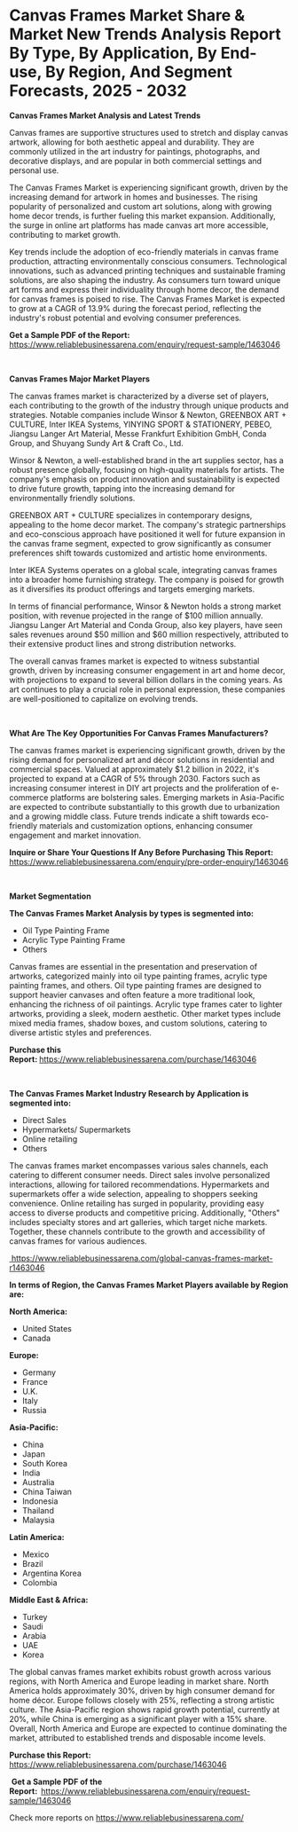 <p><h1>Canvas Frames Market Share & Market New Trends Analysis Report By Type, By Application, By End-use, By Region, And Segment Forecasts, 2025 - 2032</h1></p><p><strong>Canvas Frames Market Analysis and Latest Trends</strong></p>
<p><p>Canvas frames are supportive structures used to stretch and display canvas artwork, allowing for both aesthetic appeal and durability. They are commonly utilized in the art industry for paintings, photographs, and decorative displays, and are popular in both commercial settings and personal use.</p><p>The Canvas Frames Market is experiencing significant growth, driven by the increasing demand for artwork in homes and businesses. The rising popularity of personalized and custom art solutions, along with growing home decor trends, is further fueling this market expansion. Additionally, the surge in online art platforms has made canvas art more accessible, contributing to market growth.</p><p>Key trends include the adoption of eco-friendly materials in canvas frame production, attracting environmentally conscious consumers. Technological innovations, such as advanced printing techniques and sustainable framing solutions, are also shaping the industry. As consumers turn toward unique art forms and express their individuality through home decor, the demand for canvas frames is poised to rise. The Canvas Frames Market is expected to grow at a CAGR of 13.9% during the forecast period, reflecting the industry's robust potential and evolving consumer preferences.</p></p>
<p><strong>Get a Sample PDF of the Report:&nbsp;</strong> <a href="https://www.reliablebusinessarena.com/enquiry/request-sample/1463046?utm_campaign=2630&utm_medium=2&utm_source=Github&utm_content=ia&utm_term=04042025&utm_id=canvas-frames">https://www.reliablebusinessarena.com/enquiry/request-sample/1463046</a></p>
<p>&nbsp;</p>
<p><strong>Canvas Frames Major Market Players</strong></p>
<p><p>The canvas frames market is characterized by a diverse set of players, each contributing to the growth of the industry through unique products and strategies. Notable companies include Winsor & Newton, GREENBOX ART + CULTURE, Inter IKEA Systems, YINYING SPORT & STATIONERY, PEBEO, Jiangsu Langer Art Material, Messe Frankfurt Exhibition GmbH, Conda Group, and Shuyang Sundy Art & Craft Co., Ltd.</p><p>Winsor & Newton, a well-established brand in the art supplies sector, has a robust presence globally, focusing on high-quality materials for artists. The company's emphasis on product innovation and sustainability is expected to drive future growth, tapping into the increasing demand for environmentally friendly solutions.</p><p>GREENBOX ART + CULTURE specializes in contemporary designs, appealing to the home decor market. The company's strategic partnerships and eco-conscious approach have positioned it well for future expansion in the canvas frame segment, expected to grow significantly as consumer preferences shift towards customized and artistic home environments.</p><p>Inter IKEA Systems operates on a global scale, integrating canvas frames into a broader home furnishing strategy. The company is poised for growth as it diversifies its product offerings and targets emerging markets.</p><p>In terms of financial performance, Winsor & Newton holds a strong market position, with revenue projected in the range of $100 million annually. Jiangsu Langer Art Material and Conda Group, also key players, have seen sales revenues around $50 million and $60 million respectively, attributed to their extensive product lines and strong distribution networks.</p><p>The overall canvas frames market is expected to witness substantial growth, driven by increasing consumer engagement in art and home decor, with projections to expand to several billion dollars in the coming years. As art continues to play a crucial role in personal expression, these companies are well-positioned to capitalize on evolving trends.</p></p>
<p>&nbsp;</p>
<p><strong>What Are The Key Opportunities For Canvas Frames Manufacturers?</strong></p>
<p><p>The canvas frames market is experiencing significant growth, driven by the rising demand for personalized art and décor solutions in residential and commercial spaces. Valued at approximately $1.2 billion in 2022, it's projected to expand at a CAGR of 5% through 2030. Factors such as increasing consumer interest in DIY art projects and the proliferation of e-commerce platforms are bolstering sales. Emerging markets in Asia-Pacific are expected to contribute substantially to this growth due to urbanization and a growing middle class. Future trends indicate a shift towards eco-friendly materials and customization options, enhancing consumer engagement and market innovation.</p></p>
<p><strong>Inquire or Share Your Questions If Any Before Purchasing This Report:</strong> <a href="https://www.reliablebusinessarena.com/enquiry/pre-order-enquiry/1463046?utm_campaign=2630&utm_medium=2&utm_source=Github&utm_content=ia&utm_term=04042025&utm_id=canvas-frames">https://www.reliablebusinessarena.com/enquiry/pre-order-enquiry/1463046</a></p>
<p>&nbsp;</p>
<p><strong>Market Segmentation</strong></p>
<p><strong>The Canvas Frames Market Analysis by types is segmented into:</strong></p>
<p><ul><li>Oil Type Painting Frame</li><li>Acrylic Type Painting Frame</li><li>Others</li></ul></p>
<p><p>Canvas frames are essential in the presentation and preservation of artworks, categorized mainly into oil type painting frames, acrylic type painting frames, and others. Oil type painting frames are designed to support heavier canvases and often feature a more traditional look, enhancing the richness of oil paintings. Acrylic type frames cater to lighter artworks, providing a sleek, modern aesthetic. Other market types include mixed media frames, shadow boxes, and custom solutions, catering to diverse artistic styles and preferences.</p></p>
<p><strong>Purchase this Report:&nbsp;</strong><a href="https://www.reliablebusinessarena.com/purchase/1463046?utm_campaign=2630&utm_medium=2&utm_source=Github&utm_content=ia&utm_term=04042025&utm_id=canvas-frames">https://www.reliablebusinessarena.com/purchase/1463046</a></p>
<p>&nbsp;</p>
<p><strong>The Canvas Frames Market Industry Research by Application is segmented into:</strong></p>
<p><ul><li>Direct Sales</li><li>Hypermarkets/ Supermarkets</li><li>Online retailing</li><li>Others</li></ul></p>
<p><p>The canvas frames market encompasses various sales channels, each catering to different consumer needs. Direct sales involve personalized interactions, allowing for tailored recommendations. Hypermarkets and supermarkets offer a wide selection, appealing to shoppers seeking convenience. Online retailing has surged in popularity, providing easy access to diverse products and competitive pricing. Additionally, "Others" includes specialty stores and art galleries, which target niche markets. Together, these channels contribute to the growth and accessibility of canvas frames for various audiences.</p></p>
<p><a href="https://www.reliablebusinessarena.com/global-canvas-frames-market-r1463046?utm_campaign=2630&utm_medium=2&utm_source=Github&utm_content=ia&utm_term=04042025&utm_id=canvas-frames">&nbsp;https://www.reliablebusinessarena.com/global-canvas-frames-market-r1463046</a></p>
<p><strong>In terms of Region, the Canvas Frames Market Players available by Region are:</strong></p>
<p>
    <p> <strong> North America: </strong>
        <ul>
            <li>United States</li>
            <li>Canada</li>
        </ul>
        </p> 
    <p> <strong> Europe: </strong>
        <ul>
            <li>Germany</li>
            <li>France</li>
            <li>U.K.</li>
            <li>Italy</li>
            <li>Russia</li>
        </ul>
        </p> 
    <p> <strong> Asia-Pacific: </strong>
        <ul>
            <li>China</li>
            <li>Japan</li>
            <li>South Korea</li>
            <li>India</li>
            <li>Australia</li>
            <li>China Taiwan</li>
            <li>Indonesia</li>
            <li>Thailand</li>
            <li>Malaysia</li>
        </ul>
        </p> 
    <p> <strong> Latin America: </strong>
        <ul>
            <li>Mexico</li>
            <li>Brazil</li>
            <li>Argentina Korea</li>
            <li>Colombia</li>
        </ul>
        </p> 
    <p> <strong> Middle East & Africa: </strong>
        <ul>
            <li>Turkey</li>
            <li>Saudi</li>
            <li>Arabia</li>
            <li>UAE</li>
            <li>Korea</li>
        </ul>
    </p>
    </p>
<p><p>The global canvas frames market exhibits robust growth across various regions, with North America and Europe leading in market share. North America holds approximately 30%, driven by high consumer demand for home décor. Europe follows closely with 25%, reflecting a strong artistic culture. The Asia-Pacific region shows rapid growth potential, currently at 20%, while China is emerging as a significant player with a 15% share. Overall, North America and Europe are expected to continue dominating the market, attributed to established trends and disposable income levels.</p></p>
<p><strong>Purchase this Report: </strong><a href="https://www.reliablebusinessarena.com/purchase/1463046?utm_campaign=2630&utm_medium=2&utm_source=Github&utm_content=ia&utm_term=04042025&utm_id=canvas-frames">https://www.reliablebusinessarena.com/purchase/1463046</a></p>
<p>&nbsp;<strong>Get a Sample PDF of the Report:&nbsp;&nbsp;</strong><a href="https://www.reliablebusinessarena.com/enquiry/request-sample/1463046?utm_campaign=2630&utm_medium=2&utm_source=Github&utm_content=ia&utm_term=04042025&utm_id=canvas-frames">https://www.reliablebusinessarena.com/enquiry/request-sample/1463046</a></p>
<p><strong></strong></p>
<p>Check more reports on <a href="https://www.reliablebusinessarena.com/?utm_campaign=2630&utm_medium=2&utm_source=Github&utm_content=ia&utm_term=04042025&utm_id=canvas-frames">https://www.reliablebusinessarena.com/</a></p>